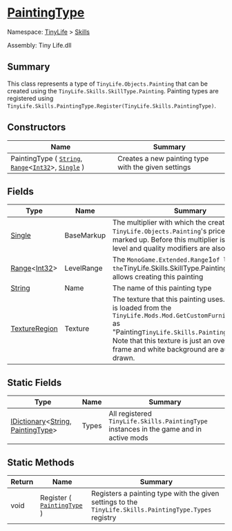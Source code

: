 # [PaintingType](./PaintingType.md)

Namespace: [TinyLife]() > [Skills]()

Assembly: Tiny Life.dll

## Summary
This class represents a type of `TinyLife.Objects.Painting` that can be created using the `TinyLife.Skills.SkillType.Painting`.  Painting types are registered using `TinyLife.Skills.PaintingType.Register(TinyLife.Skills.PaintingType)`.

## Constructors

| Name | Summary | 
| --- | --- | 
| PaintingType ( [`String`](https://docs.microsoft.com/en-us/dotnet/api/System.String), [`Range`](./PaintingType.md)\<[`Int32`](https://docs.microsoft.com/en-us/dotnet/api/System.Int32)>, [`Single`](https://docs.microsoft.com/en-us/dotnet/api/System.Single) ) | Creates a new painting type with the given settings | 


## Fields

| Type | Name | Summary | 
| --- | --- | --- | 
| [Single](https://docs.microsoft.com/en-us/dotnet/api/System.Single) | BaseMarkup | The multiplier with which the created `TinyLife.Objects.Painting`'s price will be marked up.  Before this multiplier is applied, the level and quality modifiers are also applied. | 
| [Range](./PaintingType.md)\<[Int32](https://docs.microsoft.com/en-us/dotnet/api/System.Int32)> | LevelRange | The `MonoGame.Extended.Range`1` of levels of the `TinyLife.Skills.SkillType.Painting` skill that allows creating this painting | 
| [String](https://docs.microsoft.com/en-us/dotnet/api/System.String) | Name | The name of this painting type | 
| [TextureRegion](./PaintingType.md) | Texture | The texture that this painting uses.  The texture is loaded from the `TinyLife.Mods.Mod.GetCustomFurnitureTextures` as "Painting`TinyLife.Skills.PaintingType.Name`"  Note that this texture is just an overlay; the frame and white background are automatically drawn. | 


## Static Fields

| Type | Name | Summary | 
| --- | --- | --- | 
| [IDictionary](https://docs.microsoft.com/en-us/dotnet/api/System.Collections.Generic.IDictionary-2)\<[String](https://docs.microsoft.com/en-us/dotnet/api/System.String), [PaintingType](./PaintingType.md)> | Types | All registered `TinyLife.Skills.PaintingType` instances in the game and in active mods | 


## Static Methods

| Return | Name | Summary | 
| --- | --- | --- | 
| void | Register ( [`PaintingType`](./PaintingType.md) ) | Registers a painting type with the given settings to the `TinyLife.Skills.PaintingType.Types` registry | 


